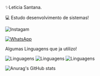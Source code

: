 ✨Leticia Santana.

💻 Estudo desenvolvimento de sistemas!

![Instagam](https://img.shields.io/badge/Instagram-E4405F?style=for-the-badge&logo=instagram&logoColor=white)


[![WhatsApp](https://img.shields.io/badge/WhatsApp-25D366?style=for-the-badge&logo=whatsapp&logoColor=white)](https://wa.me/5564993046495?text=Ol%C3%A1%C3%A1)

Algumas Linguagens que ja utilizo! 

![Linguagens](https://img.shields.io/badge/HTML-239120?style=for-the-badge&logo=html5&logoColor=white)
![Linguagens](https://img.shields.io/badge/CSS-239120?&style=for-the-badge&logo=css3&logoColor=white)
![Linguagens](https://img.shields.io/badge/JavaScript-F7DF1E?style=for-the-badge&logo=javascript&logoColor=black)

![Anurag's GitHub stats](https://github-readme-stats.vercel.app/api?username=lets10&show_icons=true&theme=radical)
